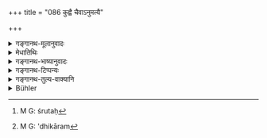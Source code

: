 +++
title = "086 कुह्वै चैवाऽनुमत्यै"

+++

<details><summary>गङ्गानथ-मूलानुवादः</summary>

To Kuhū, to Anumati, and to Prajāpati; then to Dyauḥ—Pṛthivī jointly, and finally to Sviṣṭakṛt,’—(86)
</details>

<details><summary>मेधातिथिः</summary>

**सह द्व्यावापृथिव्योः** द्व्यावापृथिवीभ्यां स्वाहेति । **तथा स्विष्टकृते ऽन्ततः** । **स्विष्टकृद्** इति गुणपदम् । अग्निश् च गुणीभूतः स्वतः । स्मृत्यन्तरे "अग्नये स्विष्टकृते" इति वचनात्, श्रुतौ[^१५९] सर्वहोमेष्व् एव चाम्नानात् । **अन्तत** इति पाठात् सिद्धे वचनं स्मृत्यन्तरे ऽधिकानाम्[^१६०] आहुतीनाम् आम्नानात् सति समुच्चये प्राक् स्विष्टकृत आवापः कर्तव्य इति दर्शयितुम् ।


[^१६०]:
     M G: 'dhikāram


[^१५९]:
     M G: śrutaḥ

- <u>ननु</u> चैकत्वाद् धोमस्य देवताविकल्पो युक्तः । 

- <u>कुतः</u> पुनर् एकत्वं होमस्य । इयम् एव होमानाम् उत्पत्तिः "अग्नेः सोमस्य च" (म्ध् ३.७५) इत्यादि । तत्र चोत्पत्ताव् एव देवताविशेषेणावरुद्धत्वाद् भिन्ना एव होमाः प्रतीयन्ते ॥ ३.७६ ॥
</details>

<details><summary>गङ्गानथ-भाष्यानुवादः</summary>

‘*To Dyauḥ-Pṛthivī jointly*’—with the formula ‘*dyāvā-pṛthivībhyām svāhā*.’

‘*Finally to Sviṣṭakṛt*’—‘*Sviṣṭakṛt*’ (accomplisher of what is extremely desirable) is an adjective, the deity qualified by it being Agni. That this is so is indicated by the assertion in another *Smṛti* to the effect that ‘this offering is to be made *to Agni-Sviṣṭakṛt*.’ This offering to *Agni-Sviṣṭakṛt* has been prescribed in the Veda as to be made in the case of all *Homas*.

‘*Finally*’— though this is already implied by the order in which the names have been mentioned, yet it has been reiterated (by means of the term ‘finally’) for the purpose of indicating that when, according to another *Smṛti*, a large number of oblations are offered conjointly under this head, that to ‘*Agni-Sviṣṭakṛt*’ should come first.

“All these oblations forming a single act of *Homa*, the several deities mentioned should be treated as optional alternatives.”

But whence does- it follow that there is a single Homa? Verse 85, which speaks of oblations ‘to Agni and to Soma, etc.,’ is the originative Injunction of the Homas; and hence the *Homa* -offerings being severally qualified by the mention of several special deities, the Homas are clearly recognised as distinct.—(86)
</details>

<details><summary>गङ्गानथ-टिप्पन्यः</summary>

This verse is quoted in *Vīramitrodaya* (Āhnika, p. 402), where it is
explained that the offering to ‘*Dyāuḥ-pṛthivī jointly*’ should be made
with the formula —*Dyāvāpṛthivībhyām svāhā*’.
</details>

<details><summary>गङ्गानथ-तुल्य-वाक्यानि</summary>

**(verses 3.84-93)  
**

See Comparative notes for [Verse
3.84].
</details>

<details><summary>Bühler</summary>

086	Further to Kuhu (the goddess of the new-moon day), to Anumati (the goddess of the full-moon day), to Pragapati (the lord of creatures), to heaven and earth conjointly, and finally to Agni Svishtakrit (the fire which performs the sacrifice well).
</details>
